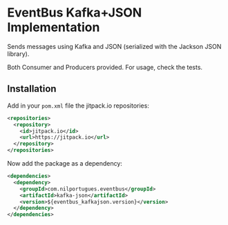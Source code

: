 # EventBus Kafka+JSON Implementation

Sends messages using Kafka and JSON (serialized with the Jackson JSON library).
 
Both Consumer and Producers provided.  For usage, check the tests.

## Installation

Add in your `pom.xml` file the jitpack.io repositories:

```xml
<repositories>
  <repository>
    <id>jitpack.io</id>
    <url>https://jitpack.io</url>
  </repository>
</repositories>
```
  
Now add the package as a dependency: 

```xml
<dependencies>		
  <dependency>
    <groupId>com.nilportugues.eventbus</groupId>
    <artifactId>kafka-json</artifactId>
    <version>${eventbus_kafkajson.version}</version>
  </dependency>
</dependencies>  
```
